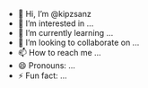 - 👋 Hi, I’m @kipzsanz
- 👀 I’m interested in ...
- 🌱 I’m currently learning ...
- 💞️ I’m looking to collaborate on ...
- 📫 How to reach me ...
- 😄 Pronouns: ...
- ⚡ Fun fact: ...

<!---
kipzsanz/kipzsanz is a ✨ special ✨ repository because its `README.md` (this file) appears on your GitHub profile.
You can click the Preview link to take a look at your changes.
--->
